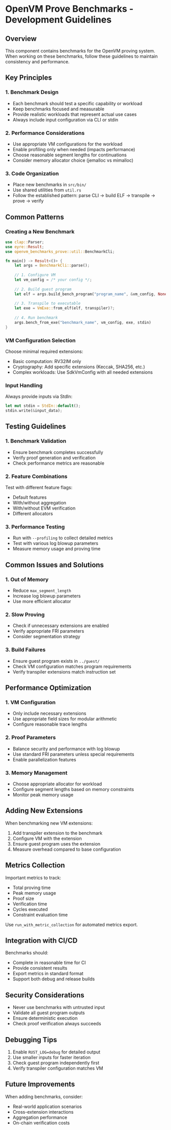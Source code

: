 # OpenVM Prove Benchmarks - Development Guidelines

## Overview
This component contains benchmarks for the OpenVM proving system. When working on these benchmarks, follow these guidelines to maintain consistency and performance.

## Key Principles

### 1. Benchmark Design
- Each benchmark should test a specific capability or workload
- Keep benchmarks focused and measurable
- Provide realistic workloads that represent actual use cases
- Always include input configuration via CLI or stdin

### 2. Performance Considerations
- Use appropriate VM configurations for the workload
- Enable profiling only when needed (impacts performance)
- Choose reasonable segment lengths for continuations
- Consider memory allocator choice (jemalloc vs mimalloc)

### 3. Code Organization
- Place new benchmarks in `src/bin/`
- Use shared utilities from `util.rs`
- Follow the established pattern: parse CLI → build ELF → transpile → prove → verify

## Common Patterns

### Creating a New Benchmark

```rust
use clap::Parser;
use eyre::Result;
use openvm_benchmarks_prove::util::BenchmarkCli;

fn main() -> Result<()> {
    let args = BenchmarkCli::parse();
    
    // 1. Configure VM
    let vm_config = /* your config */;
    
    // 2. Build guest program
    let elf = args.build_bench_program("program_name", &vm_config, None)?;
    
    // 3. Transpile to executable
    let exe = VmExe::from_elf(elf, transpiler)?;
    
    // 4. Run benchmark
    args.bench_from_exe("benchmark_name", vm_config, exe, stdin)
}
```

### VM Configuration Selection

Choose minimal required extensions:
- Basic computation: RV32IM only
- Cryptography: Add specific extensions (Keccak, SHA256, etc.)
- Complex workloads: Use SdkVmConfig with all needed extensions

### Input Handling

Always provide inputs via StdIn:
```rust
let mut stdin = StdIn::default();
stdin.write(&input_data);
```

## Testing Guidelines

### 1. Benchmark Validation
- Ensure benchmark completes successfully
- Verify proof generation and verification
- Check performance metrics are reasonable

### 2. Feature Combinations
Test with different feature flags:
- Default features
- With/without aggregation
- With/without EVM verification
- Different allocators

### 3. Performance Testing
- Run with `--profiling` to collect detailed metrics
- Test with various log blowup parameters
- Measure memory usage and proving time

## Common Issues and Solutions

### 1. Out of Memory
- Reduce `max_segment_length`
- Increase log blowup parameters
- Use more efficient allocator

### 2. Slow Proving
- Check if unnecessary extensions are enabled
- Verify appropriate FRI parameters
- Consider segmentation strategy

### 3. Build Failures
- Ensure guest program exists in `../guest/`
- Check VM configuration matches program requirements
- Verify transpiler extensions match instruction set

## Performance Optimization

### 1. VM Configuration
- Only include necessary extensions
- Use appropriate field sizes for modular arithmetic
- Configure reasonable trace lengths

### 2. Proof Parameters
- Balance security and performance with log blowup
- Use standard FRI parameters unless special requirements
- Enable parallelization features

### 3. Memory Management
- Choose appropriate allocator for workload
- Configure segment lengths based on memory constraints
- Monitor peak memory usage

## Adding New Extensions

When benchmarking new VM extensions:
1. Add transpiler extension to the benchmark
2. Configure VM with the extension
3. Ensure guest program uses the extension
4. Measure overhead compared to base configuration

## Metrics Collection

Important metrics to track:
- Total proving time
- Peak memory usage
- Proof size
- Verification time
- Cycles executed
- Constraint evaluation time

Use `run_with_metric_collection` for automated metrics export.

## Integration with CI/CD

Benchmarks should:
- Complete in reasonable time for CI
- Provide consistent results
- Export metrics in standard format
- Support both debug and release builds

## Security Considerations

- Never use benchmarks with untrusted input
- Validate all guest program outputs
- Ensure deterministic execution
- Check proof verification always succeeds

## Debugging Tips

1. Enable `RUST_LOG=debug` for detailed output
2. Use smaller inputs for faster iteration
3. Check guest program independently first
4. Verify transpiler configuration matches VM

## Future Improvements

When adding benchmarks, consider:
- Real-world application scenarios
- Cross-extension interactions
- Aggregation performance
- On-chain verification costs